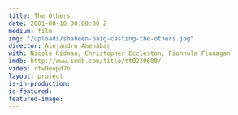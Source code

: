 ```yaml
---
title: The Others
date: 2001-08-10 00:00:00 Z
medium: film
img: "/uploads/shaheen-baig-casting-the-others.jpg"
director: Alejandro Amenábar
with: Nicole Kidman, Christopher Eccleston, Fionnula Flanagan
imdb: http://www.imdb.com/title/tt0230600/
video: rfw0eopd7b
layout: project
is-in-production: 
is-featured: 
featured-image: 
---
```


